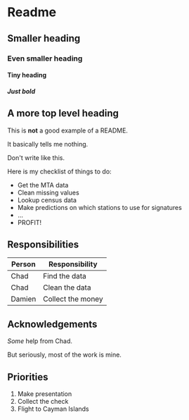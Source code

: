 # Readme

## Smaller heading

### Even smaller heading

#### Tiny heading

##### Just bold

## A more top level heading

This is **not** a good example of a README.

It basically tells me nothing.

Don't write like this.

Here is my checklist of things to do:
* Get the MTA data
* Clean missing values
* Lookup census data
* Make predictions on which stations to use for signatures
* ...
* PROFIT!

## Responsibilities

| Person | Responsibility |
| --- | --- |
|Chad | Find the data |
|Chad | Clean the data |
| Damien | Collect the money |

## Acknowledgements

*Some* help from Chad.

But seriously, most of the work is mine.

## Priorities

1. Make presentation
2. Collect the check
3. Flight to Cayman Islands


